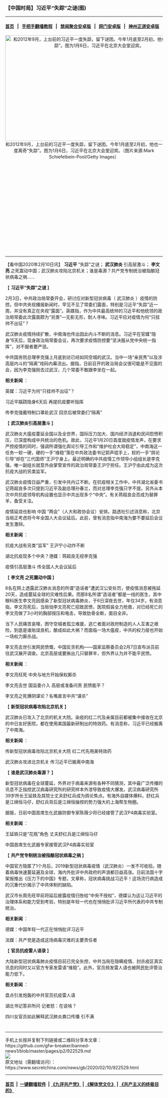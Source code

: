 ### 【中国时局】习近平“失踪”之谜(图)
------------------------

#### [首页](https://github.com/gfw-breaker/banned-news1/blob/master/README.md) &nbsp;&nbsp;|&nbsp;&nbsp; [手把手翻墙教程](https://github.com/gfw-breaker/guides/wiki) &nbsp;&nbsp;|&nbsp;&nbsp; [禁闻聚合安卓版](https://github.com/gfw-breaker/bn-android) &nbsp;&nbsp;|&nbsp;&nbsp; [网门安卓版](https://github.com/oGate2/oGate) &nbsp;&nbsp;|&nbsp;&nbsp; [神州正道安卓版](https://github.com/SzzdOgate/update) 



<div class="article_right" style="fone-color:#000">
 <p style="text-align:center">
  <img alt="和2012年9月，上台前的习近平一度失踪，留下谜团。今年1月底至2月初，他也一度离奇“失踪”。图为1月6日，习近平在北京大会堂迎宾。" src="https://img3.secretchina.com/pic/2020/1-16/p2605282a535089621-ss.jpg" style="height:337px; width:600px"/>
  <br>
   和2012年9月，上台前的习近平一度失踪，留下谜团。今年1月底至2月初，他也一度离奇“失踪”。图为1月6日，习近平在北京大会堂迎宾。（图片来源:Mark Schiefelbein-Pool/Getty Images）
   <span id="hideid" name="hideid" style="color:red;display:none;">
    <span href="https://www.secretchina.com">
    </span>
   </span>
  </br>
 </p>
 <div id="txt-mid1-t21-2017">
  <ins class="adsbygoogle" data-ad-client="ca-pub-1276641434651360" data-ad-slot="2451032099" style="display:inline-block;width:336px;height:280px">
  </ins>
  

---


  </div>
 </div>
 <p>
  【看中国2020年2月10日讯】
  <strong>
   <span href="https://www.secretchina.com/news/gb/tag/习近平" target="_blank">
    习近平
   </span>
  </strong>
  “失踪”之谜；
  <strong>
   武汉肺炎
  </strong>
  引高层激斗；
  <strong>
   李文亮
  </strong>
  之死震动中国；武汉肺炎攻陷北京机关；谁是毒源？共产党专制统治被指酿冠状病毒之祸……
  <span id="hideid" name="hideid" style="color:red;display:none;">
   <span href="https://www.secretchina.com">
   </span>
  </span>
 </p>
 <p>
  【
  <strong>
   习近平“失踪”之谜
  </strong>
  】
 </p>
 <p>
  2月3日，中共政治局常委开会，研讨应对新型冠状病毒（
  <span href="https://www.secretchina.com/news/gb/tag/武汉肺炎" target="_blank">
   武汉肺炎
  </span>
  ）疫情的防控。但中共央视播报新闻时，罕见不见了常委们露面，特别是习近平“失踪”近一周，并没有真正在央视“露面”。英媒指，作为中共最高统帅的习近平和他统领的政治局常委此次露面颇为“另类”—无影无形，耐人寻味。习近平应对疫情为何“只挂帅不出征”？
 </p>
 <p>
  武汉肺炎疫情持续扩散，中南海也传出因此内斗不断的消息。习近平在官媒“隐身”6天后，现身政治局常委会议，再次要求疫情防控要“坚决服从党中央统一指挥”，对不服者要严惩。
 </p>
 <p>
  中共国务院总理李克强上月底到访已经如同空城的武汉。当中一场“亲民秀”以及涉高层内斗的“隔离”戏码内幕流出。据指，日前召开的政治局会议很可能是不见面的会，因为李克强刚去过武汉，几个常委不敢跟李坐在一起。
 </p>
 <p>
  <strong>
   相关新闻
  </strong>
  ：
 </p>
 <p>
  <span href="https://www.secretchina.com/news/gb/2020/02/05/921925.html" target="_blank">
   英媒：习近平为何“只挂帅不出征”？
  </span>
 </p>
 <p>
  <span href="https://www.secretchina.com/news/gb/2020/02/04/921870.html" target="_blank">
   习近平蹊跷隐身6天后 再提抗疫要听指挥
  </span>
 </p>
 <p>
  <span href="https://www.secretchina.com/news/gb/2020/02/09/922416.html" target="_blank">
   传李克强戴特制口罩赴武汉 回京后被常委们“隔离”
  </span>
 </p>
 <p>
  【
  <strong>
   武汉肺炎引高层激斗
  </strong>
  】
 </p>
 <p>
  武汉肺炎大瘟疫蔓延全国以及全世界，国际压力加大、国内经济消退和民间怨愤积压，已深度构成中共统治的危机。故此，习近平1月20日首度就疫情发声，在要求严控疫情的同时，强调所谓强化舆论引导工作和“维护社会大局稳定”，中南海这一任务一软一硬，硬的一手“维稳”落在中共政法委书记郭声琨手上，软的一手“舆论引导”却在“三代国师”王沪宁身上。最近明确的中共疫情工作领导小组组长是李克强，唯一副组长就意外由掌管宣传的政治局常委王沪宁担任。王沪宁由此成为这次抗疫大战的另类监军。
 </p>
 <p>
  武汉肺炎疫情日益严重，引发中共内讧不断。在抗疫相关工作中，中共湖北省委书记蒋超良多次只提到习近平及副总理孙春兰，而对总理李克强只字不提。另外从本次中共抗疫领导机构设置也显示中共出现多个“中央”。有关蒋超良会否成为替罪羊，备受关注。
 </p>
 <p>
  疫情延烧也影响
  <span href="https://www.secretchina.com" target="_blank">
   中国
  </span>
  “两会”（人大和政协会议）安排。路透社引述消息称，北京当局正考虑将今年全国人大会议延后。此前，曾有消息指中南海为要不要延后会议发生激辩。
 </p>
 <p>
  <strong>
   相关新闻
  </strong>
  ：
 </p>
 <p>
  <span href="https://www.secretchina.com/news/gb/2020/02/03/921771.html" target="_blank">
   抗疫大战有另类“监军” 王沪宁小动作不断
  </span>
 </p>
 <p>
  <span href="https://www.secretchina.com/news/gb/2020/02/07/922154.html" target="_blank">
   湖北抗疫现多个中央？港媒：蒋超良无视李克强
  </span>
 </p>
 <p>
  <span href="https://www.secretchina.com/news/gb/2020/02/07/922162.html" target="_blank">
   疫情引高层激斗 传全国人大会议延后
  </span>
 </p>
 <p>
  【
  <strong>
   <span href="https://www.secretchina.com/news/gb/tag/李文亮" target="_blank">
    李文亮
   </span>
   之死震动中国
  </strong>
  】
 </p>
 <p>
  8名在网上透露武汉肺炎消息的所谓“造谣者”遭武汉公安处罚，使疫情消息被拖延20天，造成蔓延全球的灾难性后果。而那8名所谓“造谣者”都是一线的医生，其中眼科医生李文亮因感染了新型冠状病毒肺炎，于6日深夜去世，年仅34岁。有消息指，李文亮死后，当局怕李文亮死亡招致民愤，医院假装全力抢救，对已经死亡的李文亮做了3小时的胸部按压和电击，导致肋骨全断，面目全非。
 </p>
 <p>
  当下人民痛苦哀嚎，困守空城者孤立难援，逃亡者面对政府制造的人人互害之艰险，到底是谁贻误良机，酿成如此大祸？而面临一场大瘟疫，中共的权力层也开始一场权力厮杀战。
 </p>
 <p>
  李文亮去世引发网民愤慨，中国反贪机构——国家监察委员会2月7日宣布派员前往武汉展开调查。北京高层或要揪出几只替罪羊，但外界认为并不能平民愤。
 </p>
 <p>
  <strong>
   相关新闻
  </strong>
  ：
 </p>
 <p>
  <span href="https://www.secretchina.com/news/gb/2020/02/08/922239.html" target="_blank">
   李文亮枉死 中央与地方开始保权厮杀
  </span>
 </p>
 <p>
  <span href="https://www.secretchina.com/news/gb/2020/02/08/922346.html" target="_blank">
   李文亮去世 国监委介入 高层或准备问责 民愤能平？
  </span>
 </p>
 <center>
  <div style="max-width: 632px;height:180px; display: none; text-align: center; margin: 0 auto; overflow: hidden;overflow-x: hidden;">
   <div id="taboola-midarticle-thumbnails" style="max-width: 632px;height:180px;overflow: hidden;overflow-x: hidden;">
   </div>
  </div>
  <div>
   <ins class="adsbygoogle" data-ad-client="ca-pub-1276641434651360" data-ad-format="fluid" data-ad-layout="in-article" data-ad-slot="5164544770" style="display:block; text-align:center;">
   </ins>
  </div>
 </center>
 <p>
  <span href="https://www.secretchina.com/news/gb/2020/02/09/922470.html" target="_blank">
   李文亮之死爆阴谋论？名嘴直言中共“谋杀”
  </span>
 </p>
 <p>
  【
  <strong>
   新型冠状病毒攻陷北京机关
  </strong>
  】
 </p>
 <p>
  武汉肺炎已攻入了北京的机关大院。染疫的红二代及亲属目前都被集中接收在北京的中日友好医院，都在使用美国最新研制出的特效药。有消息称，习近平已经搬离了中南海。
 </p>
 <p>
  <strong>
   相关新闻
  </strong>
  ：
 </p>
 <p>
  <span href="https://www.secretchina.com/news/gb/2020/02/06/922107.html" target="_blank">
   传新型冠状病毒攻陷北京机关大院 红二代先用美特效药
  </span>
 </p>
 <p>
  <span href="https://www.secretchina.com/news/gb/2020/02/09/922505.html" target="_blank">
   武汉肺炎攻进北京机关 传习近平已搬离中南海
  </span>
 </p>
 <p>
  【
  <strong>
   谁是武汉肺炎毒源？
  </strong>
  】
 </p>
 <p>
  新型冠状病毒在全球蔓延，外界对于病毒来源有各种不同猜测，其中最广泛传播的讯息不乏指控武汉病毒研究所的研究样本外泄导致疫情大爆发。武汉病毒研究所39岁所长王延轶及其院士丈夫舒红兵成为舆论焦点。有海外自媒体爆料，舒红兵是江绵恒马仔，舒红兵背后是江绵恒操控的势力强大的上海帮生物圈。
 </p>
 <center>
  <ins class="adsbygoogle" data-ad-client="ca-pub-1276641434651360" data-ad-format="fluid" data-ad-layout="in-article" data-ad-slot="3646767294" style="display:block; text-align:center;">
  </ins>
 </center>
 <p>
  据报，日前中国首席生化武器防御专家陈薇少将已经接管了武汉P4病毒实验室。
 </p>
 <p>
  <strong>
   相关新闻
  </strong>
  ：
 </p>
 <p>
  <span href="https://www.secretchina.com/news/gb/2020/02/08/922350.html" target="_blank">
   王延轶只是“花瓶”角色 丈夫舒红兵是江绵恒马仔
  </span>
 </p>
 <p>
  <span href="https://www.secretchina.com/news/gb/2020/02/09/922497.html" target="_blank">
   中国首席生化武器专家接管武汉P4病毒实验室
  </span>
 </p>
 <p>
  【
  <strong>
   共产党专制统治被指酿冠状病毒之祸
  </strong>
  】
 </p>
 <p>
  中国官方隐匿了1个月后，2019新型冠状病毒疫情（武汉肺炎）一发不可收拾。随着病毒快速蔓延遍及全球，海内外批评中共政府的声浪都日益高涨。日前法国十字架报推出《压力下的中国》专题，文章称，冠状病毒挑战习近平！这场流行病造成的沉重代价揭示了中共体制的缺陷。
 </p>
 <p>
  武汉市长周先旺早前将延后披露疫情归咎给“中央不授权”，德媒认为这让习近平的治理体系和能力受到考验，特别是年轻一代也在悄悄批评习近平所代表的中共专制统治。
 </p>
 <p>
  <strong>
   相关新闻
  </strong>
  ：
 </p>
 <p>
  <span href="https://www.secretchina.com/news/gb/2020/02/09/922494.html" target="_blank">
   德媒：中国年轻一代正在悄悄批评习近平
  </span>
 </p>
 <p>
  <span href="https://www.secretchina.com/news/gb/2020/02/05/921958.html" target="_blank">
   法媒：共产党是造成这场病毒灾难的主要责任者
  </span>
 </p>
 <p>
  【
  <strong>
   官员抗疫雷人语录
  </strong>
  】
 </p>
 <p>
  大陆新型冠状病毒肺炎疫情目前已完全失控，中共当局在隐瞒疫情、封杀疫区真实讯息的同时又以官方专家发雷语“维稳”。此外，官员频发雷人语也被网民批评管治能力低下。
 </p>
 <p>
  <strong>
   相关新闻
  </strong>
  ：
 </p>
 <p>
  <span href="https://www.secretchina.com/news/gb/2020/02/09/922483.html" target="_blank">
   盘点引发炮轰的中共官员抗疫雷人语
  </span>
 </p>
 <p>
  <span href="https://www.secretchina.com/news/gb/2020/02/04/921804.html" target="_blank">
   湖北书记答非所问 记者怒：在说啥？
  </span>
 </p>
 <p>
  <span href="https://www.secretchina.com/news/gb/2020/02/06/922144.html" target="_blank">
   四川女官员如此解释武汉肺炎粪口传播 引不满
  </span>
  <center>
   <div>
    <div id="txt-mid2-t22-2017" style="display: block;  max-height: 351px;  overflow: hidden;">
     <div id="SC-21xxx">
     </div>
     <ins class="adsbygoogle" data-ad-client="ca-pub-1276641434651360" data-ad-format="auto" data-ad-slot="4301710469" data-full-width-responsive="true" style="display:block">
     </ins>
    </div>
   </div>
  </center>
  <div style="padding-top:12px;">
  </div>
 </p>
</div>

<hr/>
手机上长按并复制下列链接或二维码分享本文章：<br/>
https://github.com/gfw-breaker/banned-news1/blob/master/pages/p2/922529.md <br/>
<a href='https://github.com/gfw-breaker/banned-news1/blob/master/pages/p2/922529.md'><img src='https://github.com/gfw-breaker/banned-news1/blob/master/pages/p2/922529.md.png'/></a> <br/>
原文地址（需翻墙访问）：https://www.secretchina.com/news/gb/2020/02/10/922529.html


------------------------
#### [首页](https://github.com/gfw-breaker/banned-news1/blob/master/README.md) &nbsp;|&nbsp; [一键翻墙软件](https://github.com/gfw-breaker/nogfw/blob/master/README.md) &nbsp;| [《九评共产党》](https://github.com/gfw-breaker/9ping.md/blob/master/README.md#九评之一评共产党是什么) | [《解体党文化》](https://github.com/gfw-breaker/jtdwh.md/blob/master/README.md) | [《共产主义的终极目的》](https://github.com/gfw-breaker/gczydzjmd.md/blob/master/README.md)


<img src='http://gfw-breaker.win/banned-news/pages/p2/922529.md' width='0px' height='0px'/>